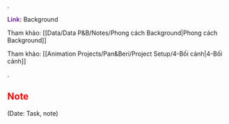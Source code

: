 .

<span style="font-weight:bold; color:rgb(112, 48, 160)">Link:</span> Background

Tham khảo: [[Data/Data P&B/Notes/Phong cách Background|Phong cách Background]]

Tham khảo: [[Animation Projects/Pan&Beri/Project Setup/4-Bối cảnh|4-Bối cảnh]]

.

## <span style="color:rgb(255, 0, 0)">Note</span> 
(Date: Task, note)